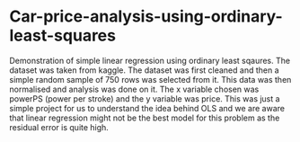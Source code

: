 # Car-price-analysis-using-ordinary-least-squares

Demonstration of simple linear regression using ordinary least sqaures.
The dataset was taken from kaggle.
The dataset was first cleaned and then a simple random sample of 750 rows was selected from it.
This data was then normalised and analysis was done on it.
The x variable chosen was powerPS (power per stroke) and the y variable was price.
This was just a simple project for us to understand the idea behind OLS and we are aware that linear regression might not be the best model for this problem as the residual error is quite high.
